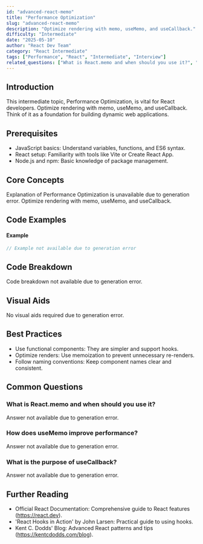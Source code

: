 ```yaml
---
id: "advanced-react-memo"
title: "Performance Optimization"
slug: "advanced-react-memo"
description: "Optimize rendering with memo, useMemo, and useCallback."
difficulty: "Intermediate"
date: "2025-05-10"
author: "React Dev Team"
category: "React Intermediate"
tags: ["Performance", "React", "Intermediate", "Interview"]
related_questions: ["What is React.memo and when should you use it?", "How does useMemo improve performance?", "What is the purpose of useCallback?"]
---
```


## Introduction

This intermediate topic, Performance Optimization, is vital for React developers. Optimize rendering with memo, useMemo, and useCallback. Think of it as a foundation for building dynamic web applications.

## Prerequisites

- JavaScript basics: Understand variables, functions, and ES6 syntax.
- React setup: Familiarity with tools like Vite or Create React App.
- Node.js and npm: Basic knowledge of package management.

## Core Concepts

Explanation of Performance Optimization is unavailable due to generation error. Optimize rendering with memo, useMemo, and useCallback.

## Code Examples

#### Example
```jsx
// Example not available due to generation error
```

## Code Breakdown

Code breakdown not available due to generation error.

## Visual Aids

No visual aids required due to generation error.

## Best Practices

- Use functional components: They are simpler and support hooks.
- Optimize renders: Use memoization to prevent unnecessary re-renders.
- Follow naming conventions: Keep component names clear and consistent.

## Common Questions

### What is React.memo and when should you use it?

Answer not available due to generation error.

### How does useMemo improve performance?

Answer not available due to generation error.

### What is the purpose of useCallback?

Answer not available due to generation error.

## Further Reading

- Official React Documentation: Comprehensive guide to React features (https://react.dev).
- 'React Hooks in Action' by John Larsen: Practical guide to using hooks.
- Kent C. Dodds' Blog: Advanced React patterns and tips (https://kentcdodds.com/blog).

